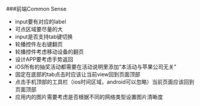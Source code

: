 ###前端Common Sense

* input要有对应的label
* 可点区域要尽量的大
* input是否支持tab键切换
* 轮播控件左右键翻页
* 轮播控件考虑移动设备的翻页
* 设计APP要考虑手势返回
* iOS所有的抽奖活动都需要在活动说明里添加“本活动与苹果公司无关”
* 固定在底部的tab点击时应该让当前view回到页面顶部
* 点击手机顶部的工具栏（ios时间区域，android可以忽略）当前页面应该回到页面顶部
* 应用内的图片需要考虑是否根据不同的网络类型设置图片清晰度

